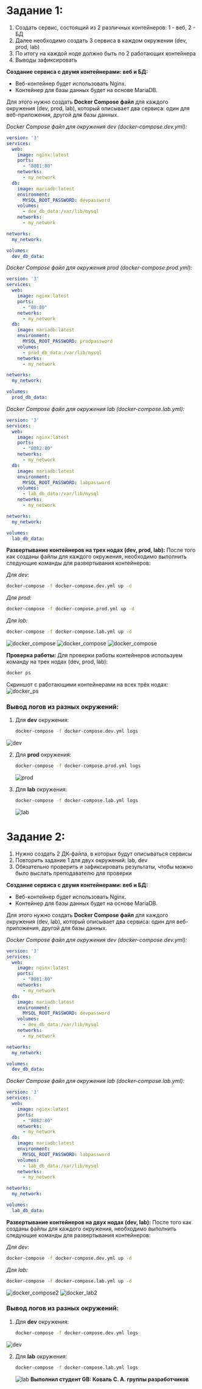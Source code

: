 # Задание 1:
1) Создать сервис, состоящий из 2 различных контейнеров: 1 - веб, 2 - БД
2) Далее необходимо создать 3 сервиса в каждом окружении (dev, prod, lab)
3) По итогу на каждой ноде должно быть по 2 работающих контейнера
4) Выводы зафиксировать

**Создание сервиса с двумя контейнерами: веб и БД:**
   - Веб-контейнер будет использовать Nginx.
   - Контейнер для базы данных будет на основе MariaDB.

   Для этого нужно создать **Docker Compose файл** для каждого окружения (dev, prod, lab), который описывает два сервиса: один для веб-приложения, другой для базы данных.

*Docker Compose файл для окружения dev (docker-compose.dev.yml):*
```yaml
version: '3'
services:
  web:
    image: nginx:latest
    ports:
      - "8081:80"
    networks:
      - my_network
  db:
    image: mariadb:latest
    environment:
      MYSQL_ROOT_PASSWORD: devpassword
    volumes:
      - dev_db_data:/var/lib/mysql
    networks:
      - my_network

networks:
  my_network:

volumes:
  dev_db_data:
```

*Docker Compose файл для окружения prod (docker-compose.prod.yml):*
```yaml
version: '3'
services:
  web:
    image: nginx:latest
    ports:
      - "80:80"
    networks:
      - my_network
  db:
    image: mariadb:latest
    environment:
      MYSQL_ROOT_PASSWORD: prodpassword
    volumes:
      - prod_db_data:/var/lib/mysql
    networks:
      - my_network

networks:
  my_network:

volumes:
  prod_db_data:
```

*Docker Compose файл для окружения lab (docker-compose.lab.yml):*
```yaml
version: '3'
services:
  web:
    image: nginx:latest
    ports:
      - "8082:80"
    networks:
      - my_network
  db:
    image: mariadb:latest
    environment:
      MYSQL_ROOT_PASSWORD: labpassword
    volumes:
      - lab_db_data:/var/lib/mysql
    networks:
      - my_network

networks:
  my_network:

volumes:
  lab_db_data:
```

**Развертывание контейнеров на трех нодах (dev, prod, lab):**
   После того как созданы файлы для каждого окружения, необходимо выполнить следующие команды для развертывания контейнеров:

*Для dev:*
```bash
docker-compose -f docker-compose.dev.yml up -d
```

*Для prod:*
```bash
docker-compose -f docker-compose.prod.yml up -d
```

*Для lab:*
```bash
docker-compose -f docker-compose.lab.yml up -d
```

![docker_compose](docker_compose1.png)
![docker_compose](docker_compose2.png)
![docker_compose](docker_compose3.png)

**Проверка работы:**
   Для проверки работы контейнеров используем команду на трех нодах (dev, prod, lab):

```bash
docker ps
```
Скриншот с работающими контейнерами на всех трёх нодах:
![docker_ps](docker_ps.png)

### Вывод логов из разных окружений:
1. Для **dev** окружения:
   ```bash
   docker-compose -f docker-compose.dev.yml logs
   ```
![dev](dev.png)

2. Для **prod** окружения:
   ```bash
   docker-compose -f docker-compose.prod.yml logs
   ```
   ![prod](prod.png)

3. Для **lab** окружения:
   ```bash
   docker-compose -f docker-compose.lab.yml logs
   ```
   ![lab](lab.png)


# Задание 2:
1) Нужно создать 2 ДК-файла, в которых будут описываться сервисы
2) Повторить задание 1 для двух окружений: lab, dev
3) Обязательно проверить и зафиксировать результаты, чтобы можно было выслать преподавателю для проверки

**Создание сервиса с двумя контейнерами: веб и БД:**
   - Веб-контейнер будет использовать Nginx.
   - Контейнер для базы данных будет на основе MariaDB.

   Для этого нужно создать **Docker Compose файл** для каждого окружения (dev, lab), который описывает два сервиса: один для веб-приложения, другой для базы данных.

*Docker Compose файл для окружения dev (docker-compose.dev.yml):*
```yaml
version: '3'
services:
  web:
    image: nginx:latest
    ports:
      - "8081:80"
    networks:
      - my_network
  db:
    image: mariadb:latest
    environment:
      MYSQL_ROOT_PASSWORD: devpassword
    volumes:
      - dev_db_data:/var/lib/mysql
    networks:
      - my_network

networks:
  my_network:

volumes:
  dev_db_data:
```

*Docker Compose файл для окружения lab (docker-compose.lab.yml):*
```yaml
version: '3'
services:
  web:
    image: nginx:latest
    ports:
      - "8082:80"
    networks:
      - my_network
  db:
    image: mariadb:latest
    environment:
      MYSQL_ROOT_PASSWORD: labpassword
    volumes:
      - lab_db_data:/var/lib/mysql
    networks:
      - my_network

networks:
  my_network:

volumes:
  lab_db_data:
```

**Развертывание контейнеров на двух нодах (dev, lab):**
   После того как созданы файлы для каждого окружения, необходимо выполнить следующие команды для развертывания контейнеров:

*Для dev:*
```bash
docker-compose -f docker-compose.dev.yml up -d
```

*Для lab:*
```bash
docker-compose -f docker-compose.lab.yml up -d
```

![docker_compose2](docker_compose_2.png)
![docker_lab2](docker_lab_2.png)


### Вывод логов из разных окружений:
1. Для **dev** окружения:
   ```bash
   docker-compose -f docker-compose.dev.yml logs
   ```
![dev](dev2.png)

2. Для **lab** окружения:
   ```bash
   docker-compose -f docker-compose.lab.yml logs
   ```
   ![lab](lab2.png)
**Выполнил студент GB: Коваль С. А. группы разработчиков**

